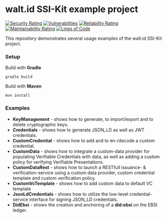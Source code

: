 # walt.id SSI-Kit example project
[![Security Rating](https://sonarcloud.io/api/project_badges/measure?project=walt-id_waltid-ssikit-examples&metric=security_rating)](https://sonarcloud.io/dashboard?id=walt-id_waltid-ssikit-examples)
[![Vulnerabilities](https://sonarcloud.io/api/project_badges/measure?project=walt-id_waltid-ssikit-examples&metric=vulnerabilities)](https://sonarcloud.io/dashboard?id=walt-id_waltid-ssikit-examples)
[![Reliability Rating](https://sonarcloud.io/api/project_badges/measure?project=walt-id_waltid-ssikit-examples&metric=reliability_rating)](https://sonarcloud.io/dashboard?id=walt-id_waltid-ssikit-examples)
[![Maintainability Rating](https://sonarcloud.io/api/project_badges/measure?project=walt-id_waltid-ssikit-examples&metric=sqale_rating)](https://sonarcloud.io/dashboard?id=walt-id_waltid-ssikit-examples)
[![Lines of Code](https://sonarcloud.io/api/project_badges/measure?project=walt-id_waltid-ssikit-examples&metric=ncloc)](https://sonarcloud.io/dashboard?id=walt-id_waltid-ssikit-examples)

[comment]: <> ([![Technical Debt]&#40;https://sonarcloud.io/api/project_badges/measure?project=walt-id_waltid-ssikit-examples&metric=sqale_index&#41;]&#40;https://sonarcloud.io/dashboard?id=walt-id_waltid-ssikit-examples&#41;)

[comment]: <> ([![Bugs]&#40;https://sonarcloud.io/api/project_badges/measure?project=walt-id_waltid-ssikit-examples&metric=bugs&#41;]&#40;https://sonarcloud.io/dashboard?id=walt-id_waltid-ssikit-examples&#41;)

[comment]: <> ([![Duplicated Lines &#40;%&#41;]&#40;https://sonarcloud.io/api/project_badges/measure?project=walt-id_waltid-ssikit-examples&metric=duplicated_lines_density&#41;]&#40;https://sonarcloud.io/dashboard?id=walt-id_waltid-ssikit-examples&#41;)

[comment]: <> ([![Quality Gate Status]&#40;https://sonarcloud.io/api/project_badges/measure?project=walt-id_waltid-ssikit-examples&metric=alert_status&#41;]&#40;https://sonarcloud.io/dashboard?id=walt-id_waltid-ssikit-examples&#41;)


This repository demonstrates several usage examples of the walt.id SSI-Kit project.

### Setup

Build with **Gradle**

    gradle build

Build with **Maven**

    mvn install

### Examples

- **KeyManagement** - shows how to generate, to import/export and to delete cryptographic keys.
- **Credentials** - shows how to generate JSON_LD as well as JWT credentials.
- **CustomCredential** - shows how to add and to en-/decode a custom credential.
- **CustomData** - shows how to integrate a custom-data provider for populating Verifiable Credentials with data, as well as adding a custom policy for verifying Verifiable Presentations.
- **CustomDataRest** - shows how to launch a RESTfull issuance- & verification-service using a custom data provider, custom credential template and custom verification policy.
- **CustomVcTemplate** - shows how to add custom data to default VC template
- **JsonLdCredentials** - shows how to utilize the low-level credential-service interface for signing JSON_LD credentials.
- **DidEbsi** - shows the creation and anchoring of a **did:ebsi** on the EBSI ledger.
